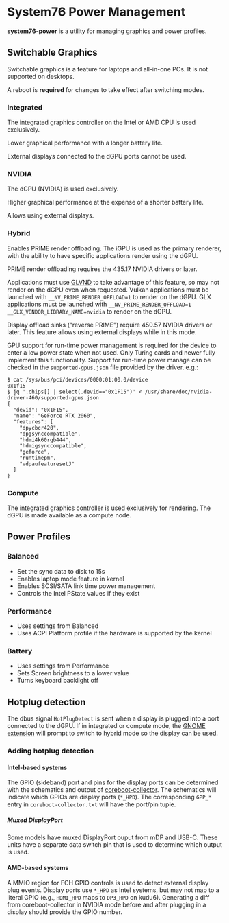 # System76 Power Management

**system76-power** is a utility for managing graphics and power profiles.

## Switchable Graphics

Switchable graphics is a feature for laptops and all-in-one PCs. It is not
supported on desktops.

A reboot is **required** for changes to take effect after switching modes.

### Integrated

The integrated graphics controller on the Intel or AMD CPU is used exclusively.

Lower graphical performance with a longer battery life.

External displays connected to the dGPU ports cannot be used.

### NVIDIA

The dGPU (NVIDIA) is used exclusively.

Higher graphical performance at the expense of a shorter battery life.

Allows using external displays.

### Hybrid

Enables PRIME render offloading. The iGPU is used as the primary renderer, with
the ability to have specific applications render using the dGPU.

PRIME render offloading requires the 435.17 NVIDIA drivers or later.

Applications must use [GLVND] to take advantage of this feature, so may not
render on the dGPU even when requested. Vulkan applications must be launched
with `__NV_PRIME_RENDER_OFFLOAD=1` to render on the dGPU. GLX applications must
be launched with `__NV_PRIME_RENDER_OFFLOAD=1 __GLX_VENDOR_LIBRARY_NAME=nvidia`
to render on the dGPU.

Display offload sinks ("reverse PRIME") require 450.57 NVIDIA drivers or later.
This feature allows using external displays while in this mode.

GPU support for run-time power management is required for the device to enter
a low power state when not used. Only Turing cards and newer fully implement
this functionality. Support for run-time power manage can be checked in the
`supported-gpus.json` file provided by the driver. e.g.:

```
$ cat /sys/bus/pci/devices/0000:01:00.0/device
0x1f15
$ jq '.chips[] | select(.devid=="0x1F15")' < /usr/share/doc/nvidia-driver-460/supported-gpus.json
{
  "devid": "0x1F15",
  "name": "GeForce RTX 2060",
  "features": [
    "dpycbcr420",
    "dpgsynccompatible",
    "hdmi4k60rgb444",
    "hdmigsynccompatible",
    "geforce",
    "runtimepm",
    "vdpaufeaturesetJ"
  ]
}
```

[GLVND]: https://gitlab.freedesktop.org/glvnd/libglvnd

### Compute

The integrated graphics controller is used exclusively for rendering. The dGPU
is made available as a compute node.

## Power Profiles

### Balanced

- Set the sync data to disk to 15s
- Enables laptop mode feature in kernel
- Enables SCSI/SATA link time power management
- Controls the Intel PState values if they exist

### Performance

- Uses settings from Balanced
- Uses ACPI Platform profile if the hardware is supported by the kernel

### Battery

- Uses settings from Performance
- Sets Screen brightness to a lower value
- Turns keyboard backlight off

## Hotplug detection

The dbus signal `HotPlugDetect` is sent when a display is plugged into a port
connected to the dGPU. If in integrated or compute mode, the
[GNOME extension] will prompt to switch to hybrid mode so the display
can be used.

[GNOME extension]: https://github.com/pop-os/gnome-shell-extension-system76-power

### Adding hotplug detection

#### Intel-based systems

The GPIO (sideband) port and pins for the display ports can be determined with
the schematics and output of [coreboot-collector]. The schematics will indicate
which GPIOs are display ports (`*_HPD`). The corresponding `GPP_*` entry in
`coreboot-collector.txt` will have the port/pin tuple.

##### Muxed DisplayPort

Some models have muxed DisplayPort ouput from mDP and USB-C. These units have a
separate data switch pin that is used to determine which output is used.

#### AMD-based systems

A MMIO region for FCH GPIO controls is used to detect external display plug
events. Display ports use `*_HPD` as Intel systems, but may not map to a
literal GPIO (e.g., `HDMI_HPD` maps to `DP3_HPD` on kudu6). Generating a diff
from coreboot-collector in NVIDIA mode before and after plugging in a display
should provide the GPIO number.

[coreboot-collector]: https://github.com/system76/coreboot-collector

